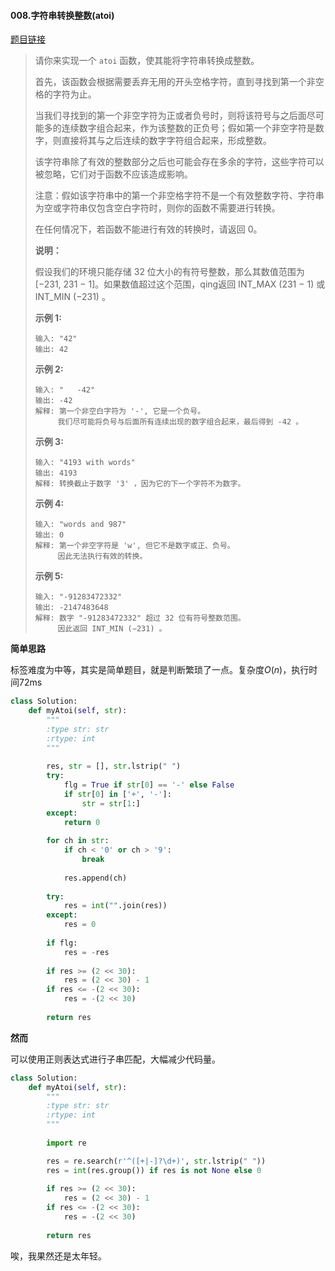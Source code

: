 #### 008.字符串转换整数(atoi)
[题目链接](atoi)
> 请你来实现一个 `atoi` 函数，使其能将字符串转换成整数。
>
> 首先，该函数会根据需要丢弃无用的开头空格字符，直到寻找到第一个非空格的字符为止。
>
> 当我们寻找到的第一个非空字符为正或者负号时，则将该符号与之后面尽可能多的连续数字组合起来，作为该整数的正负号；假如第一个非空字符是数字，则直接将其与之后连续的数字字符组合起来，形成整数。
>
> 该字符串除了有效的整数部分之后也可能会存在多余的字符，这些字符可以被忽略，它们对于函数不应该造成影响。
>
> 注意：假如该字符串中的第一个非空格字符不是一个有效整数字符、字符串为空或字符串仅包含空白字符时，则你的函数不需要进行转换。
>
> 在任何情况下，若函数不能进行有效的转换时，请返回 0。
>
> **说明：**
>
> 假设我们的环境只能存储 32 位大小的有符号整数，那么其数值范围为 [−231,  231 − 1]。如果数值超过这个范围，qing返回  INT_MAX (231 − 1) 或 INT_MIN (−231) 。
>
> **示例 1:**
>
> ```
> 输入: "42"
> 输出: 42
> ```
>
> **示例 2:**
>
> ```
> 输入: "   -42"
> 输出: -42
> 解释: 第一个非空白字符为 '-', 它是一个负号。
>      我们尽可能将负号与后面所有连续出现的数字组合起来，最后得到 -42 。
> ```
>
> **示例 3:**
>
> ```
> 输入: "4193 with words"
> 输出: 4193
> 解释: 转换截止于数字 '3' ，因为它的下一个字符不为数字。
> ```
>
> **示例 4:**
>
> ```
> 输入: "words and 987"
> 输出: 0
> 解释: 第一个非空字符是 'w', 但它不是数字或正、负号。
>      因此无法执行有效的转换。
> ```
>
> **示例 5:**
>
> ```
> 输入: "-91283472332"
> 输出: -2147483648
> 解释: 数字 "-91283472332" 超过 32 位有符号整数范围。 
>      因此返回 INT_MIN (−231) 。
> ```

**简单思路**

标签难度为中等，其实是简单题目，就是判断繁琐了一点。复杂度$O(n)$，执行时间72ms

```python
class Solution:
    def myAtoi(self, str):
        """
        :type str: str
        :rtype: int
        """
        
        res, str = [], str.lstrip(" ")
        try:
            flg = True if str[0] == '-' else False
            if str[0] in ['+', '-']:
                str = str[1:]
        except:
            return 0
    
        for ch in str:
            if ch < '0' or ch > '9':
                break
            
            res.append(ch)
            
        try:
            res = int("".join(res))
        except:
            res = 0
            
        if flg:
            res = -res
            
        if res >= (2 << 30):
            res = (2 << 30) - 1
        if res <= -(2 << 30):
            res = -(2 << 30)
            
        return res
```

**然而**

可以使用正则表达式进行子串匹配，大幅减少代码量。

```python
class Solution:
    def myAtoi(self, str):
        """
        :type str: str
        :rtype: int
        """
        
        import re

        res = re.search(r'^([+|-]?\d+)', str.lstrip(" "))
        res = int(res.group()) if res is not None else 0
        
        if res >= (2 << 30):
            res = (2 << 30) - 1
        if res <= -(2 << 30):
            res = -(2 << 30)
            
        return res 
```

唉，我果然还是太年轻。